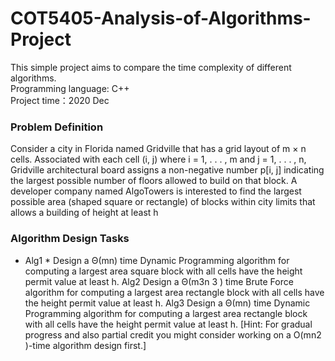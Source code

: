 # COT5405-Analysis-of-Algorithms-Project

This simple project aims to compare the time complexity of different algorithms.\
Programming language: C++\
Project time：2020 Dec

### Problem Definition
Consider a city in Florida named Gridville that has a grid layout of m × n cells. Associated
with each cell (i, j) where i = 1, . . . , m and j = 1, . . . , n, Gridville architectural board assigns a
non-negative number p[i, j] indicating the largest possible number of floors allowed to build on
that block. A developer company named AlgoTowers is interested to find the largest possible
area (shaped square or rectangle) of blocks within city limits that allows a building of height
at least h

### Algorithm Design Tasks
* Alg1 * Design a Θ(mn) time Dynamic Programming algorithm for computing a largest area
square block with all cells have the height permit value at least h.
Alg2 Design a Θ(m3n
3
) time Brute Force algorithm for computing a largest area rectangle
block with all cells have the height permit value at least h.
Alg3 Design a Θ(mn) time Dynamic Programming algorithm for computing a largest area
rectangle block with all cells have the height permit value at least h.
[Hint: For gradual progress and also partial credit you might consider working on a O(mn2
)-time
algorithm design first.]
